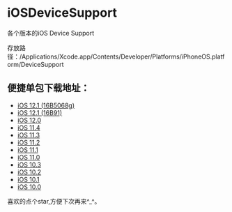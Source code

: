 # iOSDeviceSupport
各个版本的iOS Device Support

存放路径：/Applications/Xcode.app/Contents/Developer/Platforms/iPhoneOS.platform/DeviceSupport

## 便捷单包下载地址：
* [iOS 12.1 (16B5068g)](https://github.com/kiss587898/iOSDeviceSupport/raw/master/12.1%20(16B5068g).zip)
* [iOS 12.1 (16B91)](https://github.com/kiss587898/iOSDeviceSupport/raw/master/12.1%20(16B91).zip)
* [iOS 12.0](https://github.com/kiss587898/iOSDeviceSupport/raw/master/12.0.zip)
* [iOS 11.4](https://github.com/kiss587898/iOSDeviceSupport/raw/master/11.4.zip)
* [iOS 11.3](https://github.com/kiss587898/iOSDeviceSupport/raw/master/11.3.zip)
* [iOS 11.2](https://github.com/kiss587898/iOSDeviceSupport/raw/master/11.2.zip)
* [iOS 11.1](https://github.com/kiss587898/iOSDeviceSupport/raw/master/11.1.zip)
* [iOS 11.0](https://github.com/kiss587898/iOSDeviceSupport/raw/master/11.0.zip)
* [iOS 10.3](https://github.com/kiss587898/iOSDeviceSupport/raw/master/10.3.zip)
* [iOS 10.2](https://github.com/kiss587898/iOSDeviceSupport/raw/master/10.2.zip)
* [iOS 10.1](https://github.com/kiss587898/iOSDeviceSupport/raw/master/10.1.zip)
* [iOS 10.0](https://github.com/kiss587898/iOSDeviceSupport/raw/master/10.0.zip)

喜欢的点个star,方便下次再来^_^。



